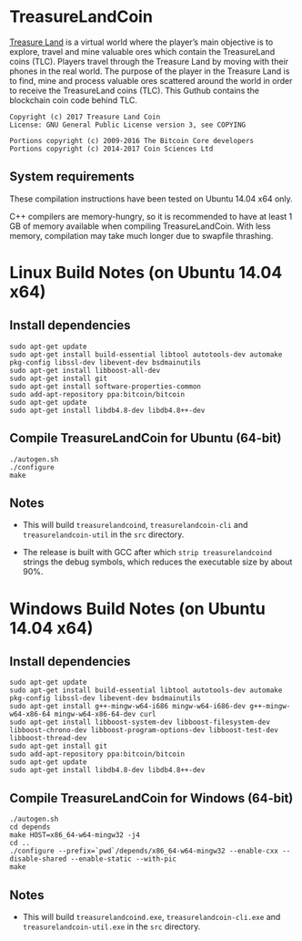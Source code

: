 TreasureLandCoin
==========

[Treasure Land](https://treasurelandcoin.com/) is a virtual world where the player’s main objective is to explore, travel and mine valuable ores which contain the TreasureLand coins (TLC). Players travel through the Treasure Land by moving with their phones in the real world.
The purpose of the player in the Treasure Land is to find, mine and process valuable ores scattered around the world in order to receive the TreasureLand coins (TLC).
This Guthub contains the blockchain coin code behind TLC.
	
	Copyright (c) 2017 Treasure Land Coin
	License: GNU General Public License version 3, see COPYING

	Portions copyright (c) 2009-2016 The Bitcoin Core developers
	Portions copyright (c) 2014-2017 Coin Sciences Ltd

System requirements
-------------------

These compilation instructions have been tested on Ubuntu 14.04 x64 only.

C++ compilers are memory-hungry, so it is recommended to have at least 1 GB of memory available when compiling TreasureLandCoin. With less memory, compilation may take much longer due to swapfile thrashing.


Linux Build Notes (on Ubuntu 14.04 x64)
=================

Install dependencies
--------------------

    sudo apt-get update
    sudo apt-get install build-essential libtool autotools-dev automake pkg-config libssl-dev libevent-dev bsdmainutils
    sudo apt-get install libboost-all-dev
    sudo apt-get install git
    sudo apt-get install software-properties-common
    sudo add-apt-repository ppa:bitcoin/bitcoin
    sudo apt-get update
    sudo apt-get install libdb4.8-dev libdb4.8++-dev

Compile TreasureLandCoin for Ubuntu (64-bit)
-----------------------------

    ./autogen.sh
    ./configure
    make

Notes
-----

* This will build `treasurelandcoind`, `treasurelandcoin-cli` and `treasurelandcoin-util` in the `src` directory.

* The release is built with GCC after which `strip treasurelandcoind` strings the debug symbols, which reduces the executable size by about 90%.


Windows Build Notes (on Ubuntu 14.04 x64)
=====================

Install dependencies
--------------------

    sudo apt-get update
    sudo apt-get install build-essential libtool autotools-dev automake pkg-config libssl-dev libevent-dev bsdmainutils
    sudo apt-get install g++-mingw-w64-i686 mingw-w64-i686-dev g++-mingw-w64-x86-64 mingw-w64-x86-64-dev curl
    sudo apt-get install libboost-system-dev libboost-filesystem-dev libboost-chrono-dev libboost-program-options-dev libboost-test-dev libboost-thread-dev
    sudo apt-get install git
    sudo add-apt-repository ppa:bitcoin/bitcoin
    sudo apt-get update
    sudo apt-get install libdb4.8-dev libdb4.8++-dev

Compile TreasureLandCoin for Windows (64-bit)
------------------------------

    ./autogen.sh
    cd depends
    make HOST=x86_64-w64-mingw32 -j4
    cd ..
    ./configure --prefix=`pwd`/depends/x86_64-w64-mingw32 --enable-cxx --disable-shared --enable-static --with-pic
    make

Notes
-----

* This will build `treasurelandcoind.exe`, `treasurelandcoin-cli.exe` and `treasurelandcoin-util.exe` in the `src` directory.
